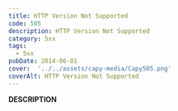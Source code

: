```yaml
---
title: HTTP Version Not Supported
code: 505
description: HTTP Version Not Supported
category: 5xx
tags:
  - 5xx
pubDate: 2014-06-01
cover:  '../../assets/capy-media/Capy505.png'
coverAlt: HTTP Version Not Supported
---
```


__DESCRIPTION__